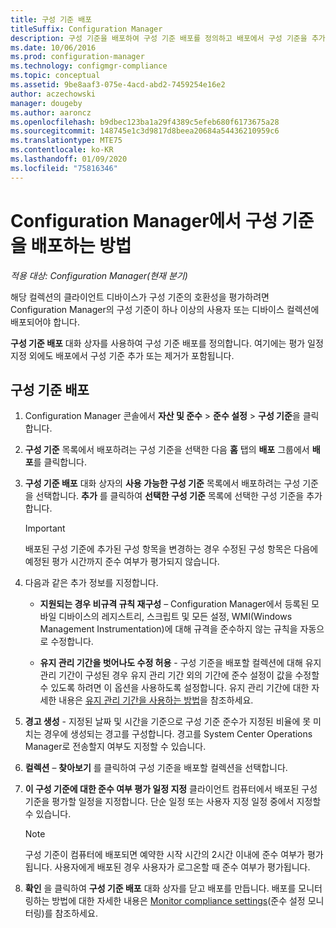 ```yaml
---
title: 구성 기준 배포
titleSuffix: Configuration Manager
description: 구성 기준을 배포하여 구성 기준 배포를 정의하고 배포에서 구성 기준을 추가하거나 제거합니다.
ms.date: 10/06/2016
ms.prod: configuration-manager
ms.technology: configmgr-compliance
ms.topic: conceptual
ms.assetid: 9be8aaf3-075e-4acd-abd2-7459254e16e2
author: aczechowski
manager: dougeby
ms.author: aaroncz
ms.openlocfilehash: b9dbec123ba1a29f4389c5efeb680f6173675a28
ms.sourcegitcommit: 148745e1c3d9817d8beea20684a54436210959c6
ms.translationtype: MTE75
ms.contentlocale: ko-KR
ms.lasthandoff: 01/09/2020
ms.locfileid: "75816346"
---
```

# <a name="how-to-deploy-configuration-baselines-in-configuration-manager"></a>Configuration Manager에서 구성 기준을 배포하는 방법

*적용 대상: Configuration Manager(현재 분기)*

해당 컬렉션의 클라이언트 디바이스가 구성 기준의 호환성을 평가하려면 Configuration Manager의 구성 기준이 하나 이상의 사용자 또는 디바이스 컬렉션에 배포되어야 합니다.  

**구성 기준 배포** 대화 상자를 사용하여 구성 기준 배포를 정의합니다. 여기에는 평가 일정 지정 외에도 배포에서 구성 기준 추가 또는 제거가 포함됩니다.  

## <a name="deploy-a-configuration-baseline"></a>구성 기준 배포  

1.  Configuration Manager 콘솔에서 **자산 및 준수** > **준수 설정** > **구성 기준**을 클릭합니다.  

3.  **구성 기준** 목록에서 배포하려는 구성 기준을 선택한 다음 **홈** 탭의 **배포** 그룹에서 **배포**를 클릭합니다.  

4.  **구성 기준 배포** 대화 상자의 **사용 가능한 구성 기준** 목록에서 배포하려는 구성 기준을 선택합니다. **추가** 를 클릭하여 **선택한 구성 기준** 목록에 선택한 구성 기준을 추가합니다.  

    > [!IMPORTANT]  
    >  배포된 구성 기준에 추가된 구성 항목을 변경하는 경우 수정된 구성 항목은 다음에 예정된 평가 시간까지 준수 여부가 평가되지 않습니다.  

5.  다음과 같은 추가 정보를 지정합니다.  

    -   **지원되는 경우 비규격 규칙 재구성** – Configuration Manager에서 등록된 모바일 디바이스의 레지스트리, 스크립트 및 모든 설정, WMI(Windows Management Instrumentation)에 대해 규격을 준수하지 않는 규칙을 자동으로 수정합니다.  

    -   **유지 관리 기간을 벗어나도 수정 허용** - 구성 기준을 배포할 컬렉션에 대해 유지 관리 기간이 구성된 경우 유지 관리 기간 외의 기간에 준수 설정이 값을 수정할 수 있도록 하려면 이 옵션을 사용하도록 설정합니다. 유지 관리 기간에 대한 자세한 내용은 [유지 관리 기간을 사용하는 방법](/sccm/core/clients/manage/collections/use-maintenance-windows)을 참조하세요.  

6.  **경고 생성** - 지정된 날짜 및 시간을 기준으로 구성 기준 준수가 지정된 비율에 못 미치는 경우에 생성되는 경고를 구성합니다. 경고를 System Center Operations Manager로 전송할지 여부도 지정할 수 있습니다.  

7.  **컬렉션** – **찾아보기** 를 클릭하여 구성 기준을 배포할 컬렉션을 선택합니다.  

8.  **이 구성 기준에 대한 준수 여부 평가 일정 지정** 클라이언트 컴퓨터에서 배포된 구성 기준을 평가할 일정을 지정합니다. 단순 일정 또는 사용자 지정 일정 중에서 지정할 수 있습니다.  

    > [!NOTE]  
    >  구성 기준이 컴퓨터에 배포되면 예약한 시작 시간의 2시간 이내에 준수 여부가 평가됩니다. 사용자에게 배포된 경우 사용자가 로그온할 때 준수 여부가 평가됩니다.  

9. **확인** 을 클릭하여 **구성 기준 배포** 대화 상자를 닫고 배포를 만듭니다. 배포를 모니터링하는 방법에 대한 자세한 내용은 [Monitor compliance settings](/sccm/compliance/deploy-use/monitor-compliance-settings)(준수 설정 모니터링)를 참조하세요.  
